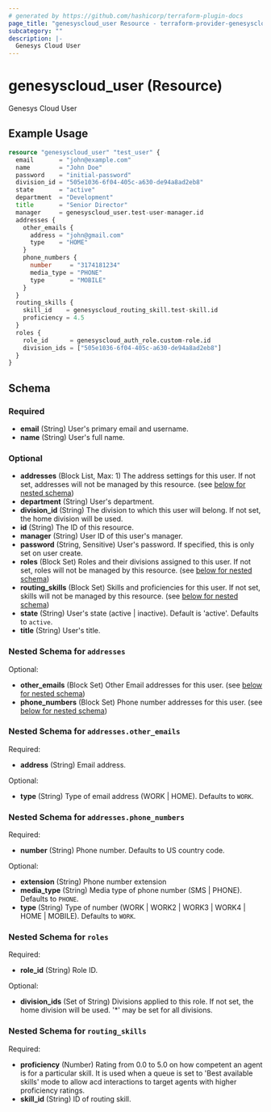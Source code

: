 ```yaml
---
# generated by https://github.com/hashicorp/terraform-plugin-docs
page_title: "genesyscloud_user Resource - terraform-provider-genesyscloud"
subcategory: ""
description: |-
  Genesys Cloud User
---
```


# genesyscloud_user (Resource)

Genesys Cloud User

## Example Usage

```terraform
resource "genesyscloud_user" "test_user" {
  email       = "john@example.com"
  name        = "John Doe"
  password    = "initial-password"
  division_id = "505e1036-6f04-405c-a630-de94a8ad2eb8"
  state       = "active"
  department  = "Development"
  title       = "Senior Director"
  manager     = genesyscloud_user.test-user-manager.id
  addresses {
    other_emails {
      address = "john@gmail.com"
      type    = "HOME"
    }
    phone_numbers {
      number     = "3174181234"
      media_type = "PHONE"
      type       = "MOBILE"
    }
  }
  routing_skills {
    skill_id    = genesyscloud_routing_skill.test-skill.id
    proficiency = 4.5
  }
  roles {
    role_id      = genesyscloud_auth_role.custom-role.id
    division_ids = ["505e1036-6f04-405c-a630-de94a8ad2eb8"]
  }
}
```

<!-- schema generated by tfplugindocs -->
## Schema

### Required

- **email** (String) User's primary email and username.
- **name** (String) User's full name.

### Optional

- **addresses** (Block List, Max: 1) The address settings for this user. If not set, addresses will not be managed by this resource. (see [below for nested schema](#nestedblock--addresses))
- **department** (String) User's department.
- **division_id** (String) The division to which this user will belong. If not set, the home division will be used.
- **id** (String) The ID of this resource.
- **manager** (String) User ID of this user's manager.
- **password** (String, Sensitive) User's password. If specified, this is only set on user create.
- **roles** (Block Set) Roles and their divisions assigned to this user. If not set, roles will not be managed by this resource. (see [below for nested schema](#nestedblock--roles))
- **routing_skills** (Block Set) Skills and proficiencies for this user. If not set, skills will not be managed by this resource. (see [below for nested schema](#nestedblock--routing_skills))
- **state** (String) User's state (active | inactive). Default is 'active'. Defaults to `active`.
- **title** (String) User's title.

<a id="nestedblock--addresses"></a>
### Nested Schema for `addresses`

Optional:

- **other_emails** (Block Set) Other Email addresses for this user. (see [below for nested schema](#nestedblock--addresses--other_emails))
- **phone_numbers** (Block Set) Phone number addresses for this user. (see [below for nested schema](#nestedblock--addresses--phone_numbers))

<a id="nestedblock--addresses--other_emails"></a>
### Nested Schema for `addresses.other_emails`

Required:

- **address** (String) Email address.

Optional:

- **type** (String) Type of email address (WORK | HOME). Defaults to `WORK`.


<a id="nestedblock--addresses--phone_numbers"></a>
### Nested Schema for `addresses.phone_numbers`

Required:

- **number** (String) Phone number. Defaults to US country code.

Optional:

- **extension** (String) Phone number extension
- **media_type** (String) Media type of phone number (SMS | PHONE). Defaults to `PHONE`.
- **type** (String) Type of number (WORK | WORK2 | WORK3 | WORK4 | HOME | MOBILE). Defaults to `WORK`.



<a id="nestedblock--roles"></a>
### Nested Schema for `roles`

Required:

- **role_id** (String) Role ID.

Optional:

- **division_ids** (Set of String) Divisions applied to this role. If not set, the home division will be used. '*' may be set for all divisions.


<a id="nestedblock--routing_skills"></a>
### Nested Schema for `routing_skills`

Required:

- **proficiency** (Number) Rating from 0.0 to 5.0 on how competent an agent is for a particular skill. It is used when a queue is set to 'Best available skills' mode to allow acd interactions to target agents with higher proficiency ratings.
- **skill_id** (String) ID of routing skill.


